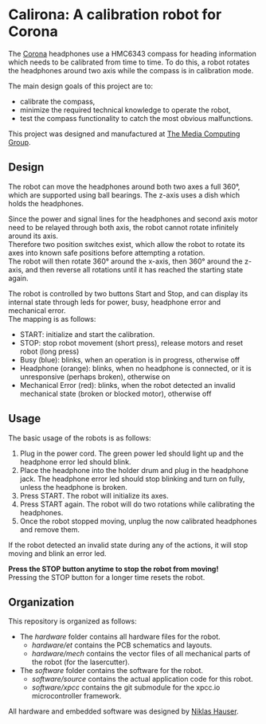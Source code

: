 # Calirona: A calibration robot for Corona

The [Corona][corona] headphones use a HMC6343 compass for heading information which needs to be calibrated from time to time.
To do this, a robot rotates the headphones around two axis while the compass is in calibration mode.

The main design goals of this project are to:

-	calibrate the compass,
-	minimize the required technical knowledge to operate the robot,
-	test the compass functionality to catch the most obvious malfunctions.

This project was designed and manufactured at [The Media Computing Group][i10].

## Design

The robot can move the headphones around both two axes a full 360°, which are supported using ball bearings. The z-axis uses a dish which holds the headphones.

Since the power and signal lines for the headphones and second axis motor need to be relayed through both axis, the robot cannot rotate infinitely around its axis.  
Therefore two position switches exist, which allow the robot to rotate its axes into known safe positions before attempting a rotation.  
The robot will then rotate 360° around the x-axis, then 360° around the z-axis, and then reverse all rotations until it has reached the starting state again.

The robot is controlled by two buttons Start and Stop, and can display its internal state through leds for power, busy, headphone error and mechanical error.  
The mapping is as follows:

- START: initialize and start the calibration.
- STOP: stop robot movement (short press), release motors and reset robot (long press)
- Busy (blue): blinks, when an operation is in progress, otherwise off
- Headphone (orange): blinks, when no headphone is connected, or it is unresponsive (perhaps broken), otherwise on
- Mechanical Error (red): blinks, when the robot detected an invalid mechanical state (broken or blocked motor), otherwise off

## Usage

The basic usage of the robots is as follows:

1. Plug in the power cord. The green power led should light up and the headphone error led should blink.
2. Place the headphone into the holder drum and plug in the headphone jack. The headphone error led should stop blinking and turn on fully, unless the headphone is broken.
3. Press START. The robot will initialize its axes.
4. Press START again. The robot will do two rotations while calibrating the headphones.
5. Once the robot stopped moving, unplug the now calibrated headphones and remove them.

If the robot detected an invalid state during any of the actions, it will stop moving and blink an error led.

**Press the STOP button anytime to stop the robot from moving!**  
Pressing the STOP button for a longer time resets the robot.


## Organization


This repository is organized as follows:

- 	The *hardware* folder contains all hardware files for the robot.
	-	*hardware/et* contains the PCB schematics and layouts.
	-	*hardware/mech* contains the vector files of all mechanical parts of the robot (for the lasercutter).
- 	The *software* folder contains the software for the robot.
	- 	*software/source* contains the actual application code for this robot.
	-	*software/xpcc* contains the git submodule for the xpcc.io microcontroller framework.

All hardware and embedded software was designed by [Niklas Hauser][hauser].

[i10]: http://hci.rwth-aachen.de
[corona]: http://hci.rwth-aachen.de/corona
[hauser]: http://hci.rwth-aachen.de/hauser
